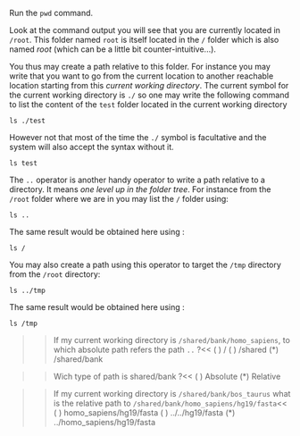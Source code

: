 Run the `pwd` command.

Look at the command output you will see that you are currently located in `/root`. This folder named `root` is itself located in the  `/` folder which is also named _root_ (which can be a little bit counter-intuitive...).

You thus may create a path relative to this folder. 
For instance you may write that you want to go from the current location to another reachable location starting from this *current working directory*. 
The current symbol for the current working directory is `./` so one may write the following command to list the content of the `test` folder located in the current working directory

`ls ./test`

However not that most of the time the `./` symbol is facultative and the system will also accept the syntax without it.

`ls test`

The `..` operator is another handy operator to write a path relative to a directory. 
It means _one level up in the folder tree_. 
For instance from the `/root` folder where we are in you may list the `/` folder using:

`ls ..`

The same result would be obtained here using :

`ls /`

You may also create a path using this operator to target the `/tmp` directory from the `/root` directory:

`ls ../tmp`

The same result would be obtained here using :

`ls /tmp`

>>If my current working directory is `/shared/bank/homo_sapiens`, to which absolute path refers the path `..` ?<<
( ) /
( ) /shared
(*) /shared/bank

>>Wich type of path is shared/bank ?<<
( ) Absolute
(*) Relative

>>If my current working directory is `/shared/bank/bos_taurus` what is the relative path to `/shared/bank/homo_sapiens/hg19/fasta`<<
( ) homo_sapiens/hg19/fasta
( ) ../../hg19/fasta
(*) ../homo_sapiens/hg19/fasta

